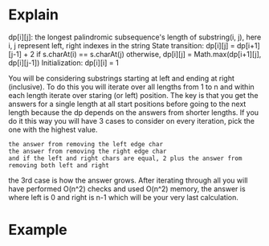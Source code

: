 # Explain
dp[i][j]: the longest palindromic subsequence's length of substring(i, j), here i, j represent left, right indexes in the string
State transition:
dp[i][j] = dp[i+1][j-1] + 2 if s.charAt(i) == s.charAt(j)
otherwise, dp[i][j] = Math.max(dp[i+1][j], dp[i][j-1])
Initialization: dp[i][i] = 1


You will be considering substrings starting at left and ending at right (inclusive). To do this you will iterate over all lengths from 1 to n and within each length iterate over staring (or left) position. The key is that you get the answers for a single length at all start positions before going to the next length because the dp depends on the answers from shorter lengths. If you do it this way you will have 3 cases to consider on every iteration, pick the one with the highest value.

    the answer from removing the left edge char
    the answer from removing the right edge char
    and if the left and right chars are equal, 2 plus the answer from removing both left and right

the 3rd case is how the answer grows. After iterating through all you will have performed O(n^2) checks and used O(n^2) memory, the answer is where left is 0 and right is n-1 which will be your very last calculation.

# Example